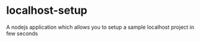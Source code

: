 # localhost-setup
A nodejs application which allows you to setup a sample localhost project in few seconds
